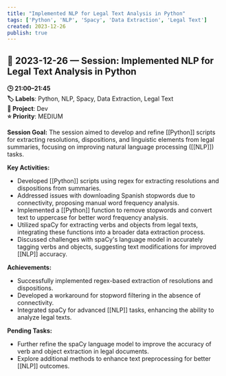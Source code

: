 ```yaml
---
title: "Implemented NLP for Legal Text Analysis in Python"
tags: ['Python', 'NLP', 'Spacy', 'Data Extraction', 'Legal Text']
created: 2023-12-26
publish: true
---
```


## 📅 2023-12-26 — Session: Implemented NLP for Legal Text Analysis in Python

**🕒 21:00–21:45**  
**🏷️ Labels**: Python, NLP, Spacy, Data Extraction, Legal Text  
**📂 Project**: Dev  
**⭐ Priority**: MEDIUM  


**Session Goal:** The session aimed to develop and refine [[Python]] scripts for extracting resolutions, dispositions, and linguistic elements from legal summaries, focusing on improving natural language processing ([[NLP]]) tasks.

**Key Activities:**
- Developed [[Python]] scripts using regex for extracting resolutions and dispositions from summaries.
- Addressed issues with downloading Spanish stopwords due to connectivity, proposing manual word frequency analysis.
- Implemented a [[Python]] function to remove stopwords and convert text to uppercase for better word frequency analysis.
- Utilized spaCy for extracting verbs and objects from legal texts, integrating these functions into a broader data extraction process.
- Discussed challenges with spaCy's language model in accurately tagging verbs and objects, suggesting text modifications for improved [[NLP]] accuracy.

**Achievements:**
- Successfully implemented regex-based extraction of resolutions and dispositions.
- Developed a workaround for stopword filtering in the absence of connectivity.
- Integrated spaCy for advanced [[NLP]] tasks, enhancing the ability to analyze legal texts.

**Pending Tasks:**
- Further refine the spaCy language model to improve the accuracy of verb and object extraction in legal documents.
- Explore additional methods to enhance text preprocessing for better [[NLP]] outcomes.
